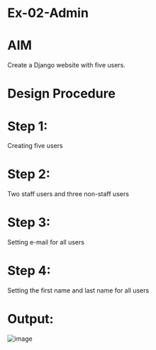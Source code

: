 # Ex-02-Admin

# AIM
Create a Django website with five users.

# Design Procedure
# Step 1:
Creating five users
# Step 2:
Two staff users and three non-staff users
# Step 3:
Setting e-mail for all users
# Step 4:
Setting the first name and last name for all users

# Output:
![image](https://github.com/Hariveeraprasad-2006/ODD2023-WT-Ex-02-Admin/assets/145049988/65941d79-53a6-4c24-9be0-5e1760b56b7f)
